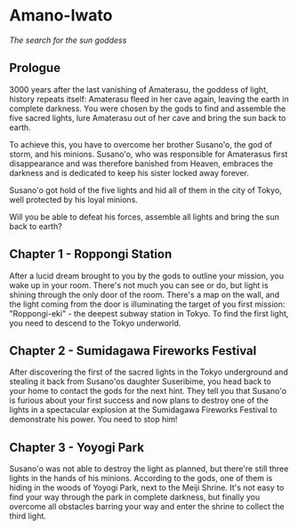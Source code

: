 # Amano-Iwato
*The search for the sun goddess*

## Prologue

3000 years after the last vanishing of Amaterasu, the goddess of light, history repeats itself: Amaterasu fleed in her cave again, leaving the earth in complete darkness. You were chosen by the gods to find and assemble the five sacred lights, lure Amaterasu out of her cave and bring the sun back to earth.

To achieve this, you have to overcome her brother Susano'o, the god of storm, and his minions. Susano'o, who was responsible for Amaterasus first disappearance and was therefore banished from Heaven, embraces the darkness and is dedicated to keep his sister locked away forever.

Susano'o got hold of the five lights and hid all of them in the city of Tokyo, well protected by his loyal minions.

Will you be able to defeat his forces, assemble all lights and bring the sun back to earth?

## Chapter 1 - Roppongi Station

After a lucid dream brought to you by the gods to outline your mission, you wake up in your room. There's not much you can see or do, but light is shining through the only door of the room. There's a map on the wall, and the light coming from the door is illuminating the target of you first mission: "Roppongi-eki" - the deepest subway station in Tokyo. To find the first light, you need to descend to the Tokyo underworld.

## Chapter 2 - Sumidagawa Fireworks Festival

After discovering the first of the sacred lights in the Tokyo underground and stealing it back from Susano'os daughter Suseribime, you head back to your home to contact the gods for the next hint. They tell you that Susano'o is furious about your first success and now plans to destroy one of the lights in a spectacular explosion at the Sumidagawa Fireworks Festival to demonstrate his power. You need to stop him!

## Chapter 3 - Yoyogi Park

Susano'o was not able to destroy the light as planned, but there're still three lights in the hands of his minions. According to the gods, one of them is hiding in the woods of Yoyogi Park, next to the Meiji Shrine. It's not easy to find your way through the park in complete darkness, but finally you overcome all obstacles barring your way and enter the shrine to collect the third light.
